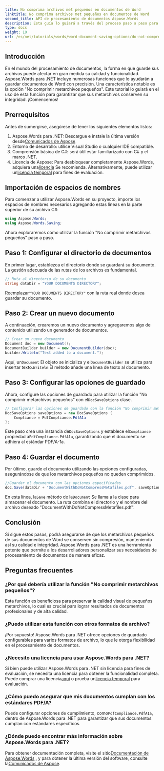 ```yaml
---
title: No comprima archivos met pequeños en documentos de Word
linktitle: No comprima archivos met pequeños en documentos de Word
second_title: API de procesamiento de documentos Aspose.Words
description: Esta guía lo guiará a través del proceso paso a paso para utilizar la función "No comprimir metarchivos pequeños", garantizando que sus documentos mantengan su integridad y calidad durante todo el proceso de guardado.
type: docs
weight: 10
url: /es/net/tutorials/words/word-document-saving-options/do-not-compress-small-metafiles-word-documents/
---
```

## Introducción

En el mundo del procesamiento de documentos, la forma en que guarde sus archivos puede afectar en gran medida su calidad y funcionalidad. Aspose.Words para .NET incluye numerosas funciones que lo ayudarán a guardar documentos de Word con precisión. Una característica notable es la opción "No comprimir metarchivos pequeños". Este tutorial lo guiará en el uso de esta función para garantizar que sus metarchivos conserven su integridad. ¡Comencemos!

## Prerrequisitos

Antes de sumergirse, asegúrese de tener los siguientes elementos listos:

1.  Aspose.Words para .NET: Descargue e instale la última versión desde[Comunicados de Aspose](https://releases.aspose.com/words/net/).
2. Entorno de desarrollo: utilice Visual Studio o cualquier IDE compatible.
3. Comprensión básica de C#: será útil estar familiarizado con C# y el marco .NET.
4.  Licencia de Aspose: Para desbloquear completamente Aspose.Words, adquiera una[licencia](https://purchase.aspose.com/buy) Se recomienda. Alternativamente, puede utilizar un[licencia temporal](https://purchase.aspose.com/temporary-license/) para fines de evaluación.

## Importación de espacios de nombres

Para comenzar a utilizar Aspose.Words en su proyecto, importe los espacios de nombres necesarios agregando estas líneas en la parte superior de su archivo C#:

```csharp
using Aspose.Words;
using Aspose.Words.Saving;
```

Ahora exploraremos cómo utilizar la función "No comprimir metarchivos pequeños" paso a paso.

## Paso 1: Configurar el directorio de documentos

En primer lugar, establezca el directorio donde se guardará su documento. La gestión adecuada de las rutas de los archivos es fundamental.

```csharp
// Ruta al directorio de su documento
string dataDir = "YOUR DOCUMENTS DIRECTORY";
```

 Reemplazar`"YOUR DOCUMENTS DIRECTORY"` con la ruta real donde desea guardar su documento.

## Paso 2: Crear un nuevo documento

A continuación, crearemos un nuevo documento y agregaremos algo de contenido utilizando un generador de documentos.

```csharp
// Crear un nuevo documento
Document doc = new Document();
DocumentBuilder builder = new DocumentBuilder(doc);
builder.Writeln("Text added to a document.");
```

 Aquí, un`Document` El objeto se inicializa y el`DocumentBuilder` se utiliza para insertar texto.`Writeln` El método añade una línea de texto al documento.

## Paso 3: Configurar las opciones de guardado

 Ahora, configure las opciones de guardado para utilizar la función "No comprimir metarchivos pequeños" con el`DocSaveOptions` clase.

```csharp
// Configurar las opciones de guardado con la función "No comprimir metarchivos pequeños"
DocSaveOptions saveOptions = new DocSaveOptions {
    Compliance = PdfCompliance.PdfA1a
};
```

 Este paso crea una instancia de`DocSaveOptions` y establece el`Compliance` propiedad a`PdfCompliance.PdfA1a`, garantizando que el documento se adhiera al estándar PDF/A-1a.

## Paso 4: Guardar el documento

Por último, guarde el documento utilizando las opciones configuradas, asegurándose de que los metarchivos pequeños no queden comprimidos.

```csharp
//Guardar el documento con las opciones especificadas
doc.Save(dataDir + "DocumentWithDoNotCompressMetafiles.pdf", saveOptions);
```

 En esta línea, la`Save` método de la`Document` Se llama a la clase para almacenar el documento. La ruta combina el directorio y el nombre del archivo deseado "DocumentWithDoNotCompressMetafiles.pdf".

## Conclusión

Si sigue estos pasos, podrá asegurarse de que los metarchivos pequeños de sus documentos de Word se conserven sin compresión, manteniendo así su calidad e integridad. Aspose.Words para .NET es una herramienta potente que permite a los desarrolladores personalizar sus necesidades de procesamiento de documentos de manera eficaz.

## Preguntas frecuentes

### ¿Por qué debería utilizar la función "No comprimir metarchivos pequeños"?

Esta función es beneficiosa para preservar la calidad visual de pequeños metarchivos, lo cual es crucial para lograr resultados de documentos profesionales y de alta calidad.

### ¿Puedo utilizar esta función con otros formatos de archivo?

¡Por supuesto! Aspose.Words para .NET ofrece opciones de guardado configurables para varios formatos de archivo, lo que le otorga flexibilidad en el procesamiento de documentos.

### ¿Necesito una licencia para usar Aspose.Words para .NET?

Si bien puede utilizar Aspose.Words para .NET sin licencia para fines de evaluación, se necesita una licencia para obtener la funcionalidad completa. Puede comprar una licencia[aquí](https://purchase.aspose.com/buy) o prueba un[licencia temporal](https://purchase.aspose.com/temporary-license/) para evaluación.

### ¿Cómo puedo asegurar que mis documentos cumplan con los estándares PDF/A?

 Puede configurar opciones de cumplimiento, como`PdfCompliance.PdfA1a`, dentro de Aspose.Words para .NET para garantizar que sus documentos cumplan con estándares específicos.

### ¿Dónde puedo encontrar más información sobre Aspose.Words para .NET?

 Para obtener documentación completa, visite el sitio[Documentación de Aspose.Words](https://reference.aspose.com/words/net/) , y para obtener la última versión del software, consulte la[Comunicados de Aspose](https://releases.aspose.com/words/net/).